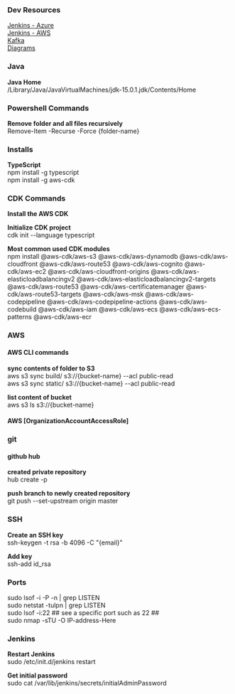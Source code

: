 ### Dev Resources
[Jenkins - Azure](http://ops-server.westus2.cloudapp.azure.com:8080/login?from=%2F)<br>
[Jenkins - AWS](https://build.rythm.cc/login?from=%2F)<br>
[Kafka](https://login.confluent.io/login?state=g6Fo2SBlSTBhaTlTRlNvUUViQmVsV0pjXzhrZk5ZTE9VUHBrcaN0aWTZIHJFQUtobVlEaUlQTjUxYjFlalNJWmtWWktNN3htdGYzo2NpZNkgbDJoT3AwUzB0a1NCMFRGdHZJWWZaWjlFYUtGdnJTYzY&client=l2hOp0S0tkSB0TFtvIYfZZ9EaKFvrSc6&protocol=oauth2&response_type=id_token&redirect_uri=https%3A%2F%2Fconfluent.cloud%2Fauth_callback&nonce=Ik.mzhx2hxlwDSKCz7Kjmus5hDKAjscG&scope=openid%20profile%20email&auth0Client=eyJuYW1lIjoiYXV0aDAuanMiLCJ2ZXJzaW9uIjoiOS4xNC4wIn0%3D)<br>
[Diagrams](https://lucid.app/documents#/dashboard)

### Java
**Java Home**<br>
/Library/Java/JavaVirtualMachines/jdk-15.0.1.jdk/Contents/Home<br>

### Powershell Commands
**Remove folder and all files recursively**<br>
Remove-Item -Recurse -Force {folder-name}<br>

### Installs
**TypeScript**<br>
npm install -g typescript<br>
npm install -g aws-cdk

###  CDK Commands
**Install the AWS CDK**<br>

**Initialize CDK project**<br>
cdk init --language typescript<br>

**Most common used CDK modules**<br>
npm install @aws-cdk/aws-s3 @aws-cdk/aws-dynamodb @aws-cdk/aws-cloudfront @aws-cdk/aws-route53 @aws-cdk/aws-cognito @aws-cdk/aws-ec2 @aws-cdk/aws-cloudfront-origins @aws-cdk/aws-elasticloadbalancingv2 @aws-cdk/aws-elasticloadbalancingv2-targets @aws-cdk/aws-route53 @aws-cdk/aws-certificatemanager @aws-cdk/aws-route53-targets @aws-cdk/aws-msk @aws-cdk/aws-codepipeline @aws-cdk/aws-codepipeline-actions @aws-cdk/aws-codebuild 	@aws-cdk/aws-iam @aws-cdk/aws-ecs @aws-cdk/aws-ecs-patterns @aws-cdk/aws-ecr<br>

###  AWS
#### AWS CLI commands
**sync contents of folder to S3**<br>
aws s3 sync build/ s3://{bucket-name} --acl public-read<br>
aws s3 sync static/ s3://{bucket-name} --acl public-read<br>

**list content of bucket**<br>
aws s3 ls s3://{bucket-name}<br>

#### AWS [OrganizationAccountAccessRole]

###  git
#### github hub
**created private repository**<br>
hub create -p<br>

**push branch to newly created repository**<br>
git push --set-upstream origin master<br>

###  SSH
**Create an SSH key**<br>
ssh-keygen -t rsa -b 4096 -C "{email}"<br>

**Add key**<br>
ssh-add id_rsa

### Ports
sudo lsof -i -P -n | grep LISTEN<br>
sudo netstat -tulpn | grep LISTEN<br>
sudo lsof -i:22 ## see a specific port such as 22 ##<br>
sudo nmap -sTU -O IP-address-Here<br>


### Jenkins
**Restart Jenkins**<br>
sudo /etc/init.d/jenkins restart<br>

**Get initial password**<br>
sudo cat /var/lib/jenkins/secrets/initialAdminPassword

